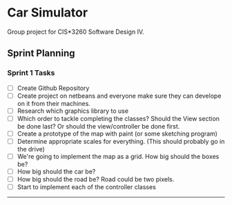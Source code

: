 # Car Simulator

Group project for CIS*3260 Software Design IV.

## Sprint Planning

### Sprint 1 Tasks
- [ ] Create Github Repository																																
- [ ] Create project on netbeans and everyone make sure they can develope on it from their machines.																																
- [ ] Research which graphics library to use																																
- [ ] Which order to tackle completing the classes?  Should the View section be done last? Or should the view/controller be done first.																																
- [ ] Create a prototype of the map with paint (or some sketching program)																																
- [ ] Determine appropriate scales for everything. (This should probably go in the drive)																																
- [ ] We're going to implement the map as a grid.  How big should the boxes be?																																
- [ ] How big should the car be?																																
- [ ] How big should the road be?  Road could be two pixels.																																
- [ ] Start to implement each of the controller classes

---
